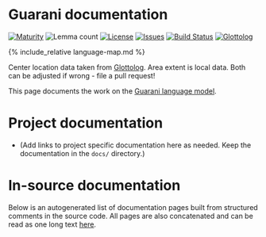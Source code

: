 # Guarani documentation

<div class="twocolumn map" markdown="1">

[![Maturity](https://img.shields.io/endpoint?url=https%3A%2F%2Fraw.githubusercontent.com%2Fgiellalt%2Flang-grn%2Fgh-pages%2Fmaturity.json)](https://giellalt.github.io/MaturityClassification.html)
![Lemma count](https://img.shields.io/endpoint?url=https%3A%2F%2Fraw.githubusercontent.com%2Fgiellalt%2Flang-grn%2Fgh-pages%2Flemmacount.json)
[![License](https://img.shields.io/github/license/giellalt/lang-grn)](https://github.com/giellalt/lang-grn/blob/main/LICENSE)
[![Issues](https://img.shields.io/github/issues/giellalt/lang-grn)](https://github.com/giellalt/lang-grn/issues)
[![Build Status](https://builds.giellalt.org/api/badge/lang-grn?label=CI)](https://builds.giellalt.org/pipelines/lang-grn/builds/latest)
[![Glottolog](https://img.shields.io/badge/Glottolog-green)](https://glottolog.org/resource/languoid/id/para1311)

{% include_relative language-map.md %}

Center location data taken from [Glottolog](https://glottolog.org/). Area extent is local data. Both can be adjusted if wrong - file a pull request!

</div>

This page documents the work on the [Guarani language model](http://github.com/giellalt/lang-grn). 

# Project documentation

* (Add links to project specific documentation here as needed. Keep the documentation in the `docs/` directory.)

# In-source documentation

Below is an autogenerated list of documentation pages built from structured comments in the source code. All pages are also concatenated and can be read as one long text [here](grn.md).
